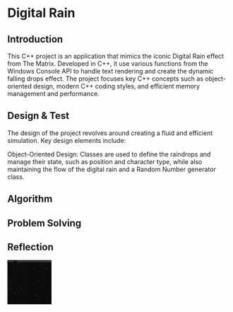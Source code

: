 # Digital Rain

## Introduction 
This C++ project is an application that mimics the iconic Digital Rain effect from The Matrix. Developed in C++, it use various functions from the Windows Console API to handle text rendering and create the dynamic falling drops effect. The project focuses key C++ concepts such as object-oriented design, modern C++ coding styles, and efficient memory management and performance.
## Design & Test
The design of the project revolves around creating a fluid and efficient simulation. Key design elements include:

Object-Oriented Design: Classes are used to define the raindrops and manage their state, such as position and character type, while also maintaining the flow of the digital rain and a Random Number generator class.


## Algorithm

## Problem Solving

## Reflection



<img src="https://raw.githubusercontent.com/Gavwalsh15/digital-rain-cpp/main/docs/assets/images/Screenshot 2023-09-28 121727.png" width="100" height="100">
